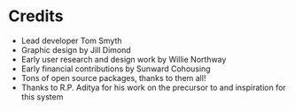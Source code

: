 # Credits

* Lead developer Tom Smyth
* Graphic design by Jill Dimond
* Early user research and design work by Willie Northway
* Early financial contributions by Sunward Cohousing
* Tons of open source packages, thanks to them all!
* Thanks to R.P. Aditya for his work on the precursor to and inspiration for this system

